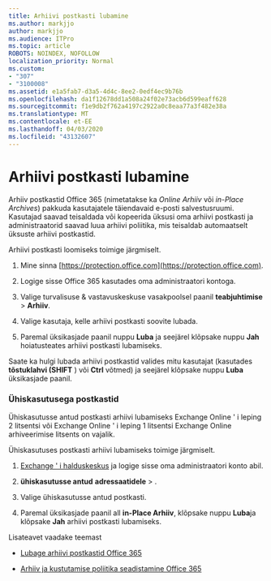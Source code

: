 ```yaml
---
title: Arhiivi postkasti lubamine
ms.author: markjjo
author: markjjo
ms.audience: ITPro
ms.topic: article
ROBOTS: NOINDEX, NOFOLLOW
localization_priority: Normal
ms.custom:
- "307"
- "3100008"
ms.assetid: e1a5fab7-d3a5-4d4c-8ee2-0edf4ec9b76b
ms.openlocfilehash: da1f12678dd1a508a24f02e73acb6d599eaff628
ms.sourcegitcommit: f1e9db2f762a4197c2922a0c8eaa77a3f482e38a
ms.translationtype: MT
ms.contentlocale: et-EE
ms.lasthandoff: 04/03/2020
ms.locfileid: "43132607"
---
```

# <a name="enable-an-archive-mailbox"></a>Arhiivi postkasti lubamine

Arhiiv postkastid Office 365 (nimetatakse ka *Online Arhiiv* või *in-Place Archives*) pakkuda kasutajatele täiendavaid e-posti salvestusruumi. Kasutajad saavad teisaldada või kopeerida üksusi oma arhiivi postkasti ja administraatorid saavad luua arhiivi poliitika, mis teisaldab automaatselt üksuste arhiivi postkastid.
  
Arhiivi postkasti loomiseks toimige järgmiselt.
  
1. Mine sinna [https://protection.office.com](https://protection.office.com).

2. Logige sisse Office 365 kasutades oma administraatori kontoga.

3. Valige turvalisuse &amp; vastavuskeskuse vasakpoolsel paanil **teabjuhtimise** \> **Arhiiv**.

4. Valige kasutaja, kelle arhiivi postkasti soovite lubada.

5. Paremal üksikasjade paanil nuppu **Luba** ja seejärel klõpsake nuppu **Jah** hoiatusteates arhiivi postkasti lubamiseks.

Saate ka hulgi lubada arhiivi postkastid valides mitu kasutajat (kasutades **tõstuklahvi (SHIFT** ) või **Ctrl** võtmed) ja seejärel klõpsake nuppu **Luba** üksikasjade paanil.
  
### <a name="shared-mailboxes"></a>Ühiskasutusega postkastid

Ühiskasutusse antud postkasti arhiivi lubamiseks Exchange Online ' i leping 2 litsentsi või Exchange Online ' i leping 1 litsentsi Exchange Online arhiveerimise litsents on vajalik.  

Ühiskasutuses postkasti arhiivi lubamiseks toimige järgmiselt.

1. [Exchange ' i halduskeskus](https://outlook.office365.com/ecp) ja logige sisse oma administraatori konto abil.

2. **ühiskasutusse antud** **adressaatidele** > .

3. Valige ühiskasutusse antud postkasti.

4. Paremal üksikasjade paanil all **in-Place Arhiiv**, klõpsake nuppu **Luba**ja klõpsake **Jah** arhiivi postkasti lubamiseks.

Lisateavet vaadake teemast
  
- [Lubage arhiivi postkastid Office 365](https://docs.microsoft.com/office365/securitycompliance/enable-archive-mailboxes)

- [Arhiiv ja kustutamise poliitika seadistamine Office 365](https://docs.microsoft.com//office365/securitycompliance/set-up-an-archive-and-deletion-policy-for-mailboxes)
